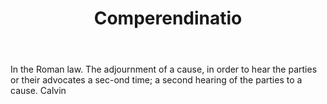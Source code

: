 ---
title: Comperendinatio
letter: C
permalink: "/definitions/bld-comperendinatio.html"
body: In the Roman law. The adjournment of a cause, in order to hear the parties or
  their advocates a sec-ond time; a second hearing of the parties to a cause. Calvin
published_at: '2018-07-07'
source: Black's Law Dictionary 2nd Ed (1910)
layout: post
---